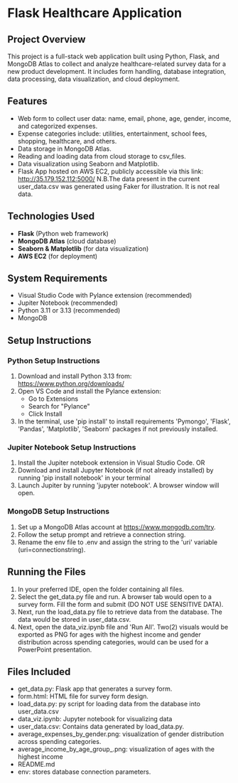 # Flask Healthcare Application

## Project Overview
This project is a full-stack web application built using Python, Flask, and MongoDB Atlas to collect and analyze healthcare-related survey data for a new product development. It includes form handling, database integration, data processing, data visualization, and cloud deployment.


## Features
- Web form to collect user data: name, email, phone, age, gender, income, and categorized expenses.
- Expense categories include: utilities, entertainment, school fees, shopping, healthcare, and others.
- Data storage in MongoDB Atlas.
- Reading and loading data from cloud storage to csv_files.
- Data visualization using Seaborn and Matplotlib.
- Flask App hosted on AWS EC2, publicly accessible via this link: http://35.179.152.112:5000/
N.B.The data present in the current user_data.csv was generated using Faker for illustration. It is not real data.

## Technologies Used
- **Flask** (Python web framework)
- **MongoDB Atlas** (cloud database)
- **Seaborn & Matplotlib** (for data visualization)
- **AWS EC2** (for deployment)

## System Requirements
- Visual Studio Code with Pylance extension (recommended)
- Jupiter Notebook (recommended)
- Python 3.11 or 3.13 (recommended)
- MongoDB

## Setup Instructions
### Python Setup Instructions
1. Download and install Python 3.13 from: https://www.python.org/downloads/
2. Open VS Code and install the Pylance extension:
   - Go to Extensions 
   - Search for "Pylance"
   - Click Install
3. In the terminal, use 'pip install' to install requirements 'Pymongo', 'Flask', 'Pandas', 'Matplotlib', 'Seaborn' packages if not previously installed.

### Jupiter Notebook Setup Instructions
1. Install the Jupiter notebook extension in Visual Studio Code.
OR 
1. Download and install Jupyter Notebook (if not already installed) by running 'pip install notebook' in your terminal 
2. Launch Jupiter by running 'jupyter notebook'. A browser window will open.

### MongoDB Setup Instructions
1. Set up a MongoDB Atlas account at https://www.mongodb.com/try.
2. Follow the setup prompt and retrieve a connection string.
3. Rename the env file to .env and assign the string to the 'uri' variable (uri=connectionstring).  

## Running the Files
1. In your preferred IDE, open the folder containing all files.
2. Select the get_data.py file and run. A browser tab would open to a survey form. Fill the form and submit (DO NOT USE SENSITIVE DATA).
3. Next, run the load_data.py file to retrieve data from the database. The data would be stored in user_data.csv.
4. Next, open the data_viz.ipynb file and 'Run All'. Two(2) visuals would be exported as PNG for ages with the highest income and gender distribution across spending categories, would can be used for a PowerPoint presentation.

## Files Included
- get_data.py: Flask app that generates a survey form.
- form.html: HTML file for survey form design.
- load_data.py: py script for loading data from the database into user_data.csv
- data_viz.ipynb: Jupyter notebook for visualizing data
- user_data.csv: Contains data generated by load_data.py.
- average_expenses_by_gender.png: visualization of gender distribution across spending categories.
- average_income_by_age_group_.png: visualization of ages with the highest income
- README.md
- env: stores database connection parameters. 



